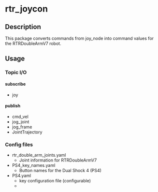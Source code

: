 # rtr_joycon

## Description
This package converts commands from joy_node into command values for the RTRDoubleArmV7 robot.

## Usage
### Topic I/O
#### subscribe
  - joy

#### publish
  - cmd_vel
  - jog_joint
  - jog_frame
  - JointTrajectory

### Config files
  - rtr_double_arm_joints.yaml
    - Joint information for RTRDoubleArmV7
  - PS4_key_names.yaml
    - Button names for the Dual Shock 4 (PS4)
  - PS4.yaml
    - key configuration file (configurable)
    - 